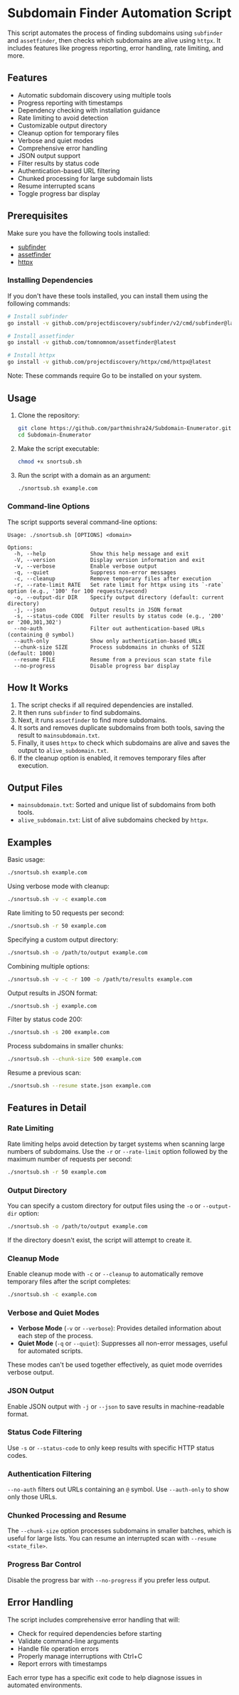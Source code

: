 # Subdomain Finder Automation Script

This script automates the process of finding subdomains using `subfinder` and `assetfinder`, then checks which subdomains are alive using `httpx`. It includes features like progress reporting, error handling, rate limiting, and more.

## Features

- Automatic subdomain discovery using multiple tools
- Progress reporting with timestamps
- Dependency checking with installation guidance
- Rate limiting to avoid detection
- Customizable output directory
- Cleanup option for temporary files
- Verbose and quiet modes
- Comprehensive error handling
- JSON output support
- Filter results by status code
- Authentication-based URL filtering
- Chunked processing for large subdomain lists
- Resume interrupted scans
- Toggle progress bar display

## Prerequisites

Make sure you have the following tools installed:

- [subfinder](https://github.com/projectdiscovery/subfinder)
- [assetfinder](https://github.com/tomnomnom/assetfinder)
- [httpx](https://github.com/projectdiscovery/httpx)

### Installing Dependencies

If you don't have these tools installed, you can install them using the following commands:

```bash
# Install subfinder
go install -v github.com/projectdiscovery/subfinder/v2/cmd/subfinder@latest

# Install assetfinder
go install -v github.com/tomnomnom/assetfinder@latest

# Install httpx
go install -v github.com/projectdiscovery/httpx/cmd/httpx@latest
```

Note: These commands require Go to be installed on your system.

## Usage

1. Clone the repository:

   ```bash
   git clone https://github.com/parthmishra24/Subdomain-Enumerator.git
   cd Subdomain-Enumerator
   ```

2. Make the script executable:

   ```bash
   chmod +x snortsub.sh
   ```

3. Run the script with a domain as an argument:

   ```bash
   ./snortsub.sh example.com
   ```

### Command-line Options

The script supports several command-line options:

```
Usage: ./snortsub.sh [OPTIONS] <domain>

Options:
  -h, --help              Show this help message and exit
  -V, --version           Display version information and exit
  -v, --verbose           Enable verbose output
  -q, --quiet             Suppress non-error messages
  -c, --cleanup           Remove temporary files after execution
  -r, --rate-limit RATE   Set rate limit for httpx using its `-rate` option (e.g., '100' for 100 requests/second)
  -o, --output-dir DIR    Specify output directory (default: current directory)
  -j, --json              Output results in JSON format
  -s, --status-code CODE  Filter results by status code (e.g., '200' or '200,301,302')
  --no-auth               Filter out authentication-based URLs (containing @ symbol)
  --auth-only             Show only authentication-based URLs
  --chunk-size SIZE       Process subdomains in chunks of SIZE (default: 1000)
  --resume FILE           Resume from a previous scan state file
  --no-progress           Disable progress bar display
```

## How It Works

1. The script checks if all required dependencies are installed.
2. It then runs `subfinder` to find subdomains.
3. Next, it runs `assetfinder` to find more subdomains.
4. It sorts and removes duplicate subdomains from both tools, saving the result to `mainsubdomain.txt`.
5. Finally, it uses `httpx` to check which subdomains are alive and saves the output to `alive_subdomain.txt`.
6. If the cleanup option is enabled, it removes temporary files after execution.

## Output Files

- `mainsubdomain.txt`: Sorted and unique list of subdomains from both tools.
- `alive_subdomain.txt`: List of alive subdomains checked by `httpx`.

## Examples

Basic usage:
```bash
./snortsub.sh example.com
```

Using verbose mode with cleanup:
```bash
./snortsub.sh -v -c example.com
```

Rate limiting to 50 requests per second:
```bash
./snortsub.sh -r 50 example.com
```

Specifying a custom output directory:
```bash
./snortsub.sh -o /path/to/output example.com
```

Combining multiple options:
```bash
./snortsub.sh -v -c -r 100 -o /path/to/results example.com
```

Output results in JSON format:
```bash
./snortsub.sh -j example.com
```

Filter by status code 200:
```bash
./snortsub.sh -s 200 example.com
```

Process subdomains in smaller chunks:
```bash
./snortsub.sh --chunk-size 500 example.com
```

Resume a previous scan:
```bash
./snortsub.sh --resume state.json example.com
```

## Features in Detail

### Rate Limiting

Rate limiting helps avoid detection by target systems when scanning large numbers of subdomains. Use the `-r` or `--rate-limit` option followed by the maximum number of requests per second:

```bash
./snortsub.sh -r 50 example.com
```

### Output Directory

You can specify a custom directory for output files using the `-o` or `--output-dir` option:

```bash
./snortsub.sh -o /path/to/output example.com
```

If the directory doesn't exist, the script will attempt to create it.

### Cleanup Mode

Enable cleanup mode with `-c` or `--cleanup` to automatically remove temporary files after the script completes:

```bash
./snortsub.sh -c example.com
```

### Verbose and Quiet Modes

- **Verbose Mode** (`-v` or `--verbose`): Provides detailed information about each step of the process.
- **Quiet Mode** (`-q` or `--quiet`): Suppresses all non-error messages, useful for automated scripts.

These modes can't be used together effectively, as quiet mode overrides verbose output.

### JSON Output

Enable JSON output with `-j` or `--json` to save results in machine-readable format.

### Status Code Filtering

Use `-s` or `--status-code` to only keep results with specific HTTP status codes.

### Authentication Filtering

`--no-auth` filters out URLs containing an `@` symbol. Use `--auth-only` to show only those URLs.

### Chunked Processing and Resume

The `--chunk-size` option processes subdomains in smaller batches, which is useful for large lists. You can resume an interrupted scan with `--resume <state_file>`.

### Progress Bar Control

Disable the progress bar with `--no-progress` if you prefer less output.

## Error Handling

The script includes comprehensive error handling that will:

- Check for required dependencies before starting
- Validate command-line arguments
- Handle file operation errors
- Properly manage interruptions with Ctrl+C
- Report errors with timestamps

Each error type has a specific exit code to help diagnose issues in automated environments.

